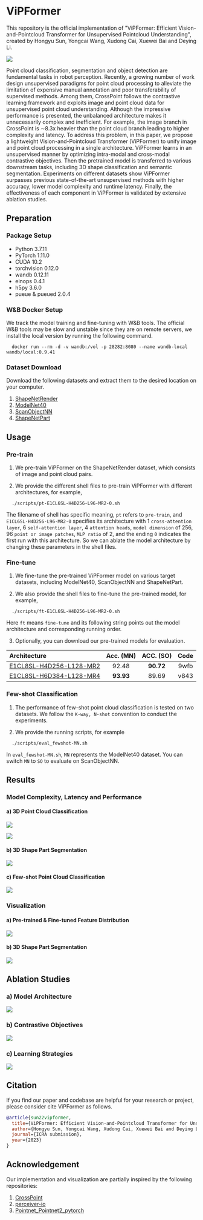 # ViPFormer
This repository is the official implementation of "ViPFormer: Efficient Vision-and-Pointcloud Transformer for Unsupervised Pointcloud Understanding",
created by Hongyu Sun, Yongcai Wang, Xudong Cai, Xuewei Bai and Deying Li. 

![](assets/architecture.png)

Point cloud classification, segmentation and object detection are fundamental tasks in robot perception. 
Recently, a growing number of work design unsupervised paradigms for point cloud processing to alleviate the limitation of 
expensive manual annotation and poor transferability of supervised methods. 
Among them, CrossPoint follows the contrastive learning framework and exploits 
image and point cloud data for unsupervised point cloud understanding. Although the impressive performance is presented, 
the unbalanced architecture makes it unnecessarily complex and inefficient. 
For example, the image branch in CrossPoint is $\sim$8.3x heavier than the point cloud branch leading to higher 
complexity and latency. To address this problem, in this paper, we propose a lightweight Vision-and-Pointcloud Transformer (ViPFormer) 
to unify image and point cloud processing in a single architecture. ViPFormer learns in an unsupervised manner by optimizing 
intra-modal and cross-modal contrastive objectives. Then the pretrained model is transferred to 
various downstream tasks, including 3D shape classification and semantic segmentation. 
Experiments on different datasets show ViPFormer surpasses previous state-of-the-art unsupervised methods with higher accuracy, 
lower model complexity and runtime latency. Finally, the effectiveness of each component in ViPFormer is validated by
extensive ablation studies.

## Preparation
### Package Setup
* Python 3.7.11
* PyTorch 1.11.0
* CUDA 10.2
* torchvision 0.12.0
* wandb 0.12.11
* einops 0.4.1
* h5py 3.6.0
* pueue & pueued 2.0.4

### W&B Docker Setup
We track the model training and fine-tuning with W&B tools. The official W&B tools may be slow and unstable since 
they are on remote servers, we install the local version by running the following command.

```shell
  docker run --rm -d -v wandb:/vol -p 28282:8080 --name wandb-local wandb/local:0.9.41
```

### Dataset Download
Download the following datasets and extract them to the desired location on your computer. 
1. [ShapeNetRender](https://drive.google.com/file/d/1F9XIhF1qngLt-GtdnOnXiTsXH84YtrbC/view?usp=sharing)
2. [ModelNet40](https://drive.google.com/file/d/15lmtRaHvVIPLOp_o7rms8e6VQp_en8WF/view?usp=sharing)
3. [ScanObjectNN](https://drive.google.com/file/d/15lmtRaHvVIPLOp_o7rms8e6VQp_en8WF/view?usp=sharing)
4. [ShapeNetPart](https://drive.google.com/file/d/15lmtRaHvVIPLOp_o7rms8e6VQp_en8WF/view?usp=sharing)

## Usage
### Pre-train 
1. We pre-train ViPFormer on the ShapeNetRender dataset, which consists of image and point cloud pairs.

2. We provide the different shell files to pre-train ViPFormer with different architectures, for 
example, 

```shell
  ./scripts/pt-E1CL6SL-H4D256-L96-MR2-0.sh
```
The filename of shell has specific meaning, `pt` refers to `pre-train`, and `E1CL6SL-H4D256-L96-MR2-0` specifies its architecture with 1 `cross-attention layer`, 6 `self-attention layer`, 4 `attention heads`, `model dimension` of 256, 96 `point or image patches`, `MLP ratio` of 2, and the ending `0` indicates the first run with this architecture. So we can ablate the model architecture by changing these parameters in the shell files. 


### Fine-tune 
1. We fine-tune the pre-trained ViPFormer model on various target datasets, including 
ModelNet40, ScanObjectNN and ShapeNetPart. 

2. We also provide the shell files to fine-tune the pre-trained model, for example, 

```
  ./scripts/ft-E1CL6SL-H4D256-L96-MR2-0.sh
```
Here `ft` means `fine-tune` and its following string points out the model architecture and corresponding running order.

3. Optionally, you can download our pre-trained models for evaluation.

| Architecture      | Acc. (MN) | ACC. (SO) | Code |
| :----------- | :-----------: | :-----------: | :-----------: |
| [E1CL8SL-H4D256-L128-MR2]( https://pan.baidu.com/s/1669S-tUXOgtdBwMOdoNhcQ?pwd=9wfb) | 92.48 | **90.72** | 9wfb |
| [E1CL8SL-H6D384-L128-MR4](https://pan.baidu.com/s/1zcsOpd2m5MHVr7AicLj9Ug?pwd=v843) | **93.93** | 89.69 | v843 |

### Few-shot Classification
1. The performance of few-shot point cloud classification is tested on two datasets. We follow the `K-way, N-shot` convention to conduct the experiments.

2. We provide the running scripts, for example

```
  ./scripts/eval_fewshot-MN.sh
```

In `eval_fewshot-MN.sh`, `MN` represents the ModelNet40 dataset. You can switch `MN` to `SO` to evaluate on ScanObjectNN.

## Results
### Model Complexity, Latency and Performance
#### a) 3D Point Cloud Classification
![](assets/tab1.png)

![](assets/tab2.png)

#### b) 3D Shape Part Segmentation
![](assets/tab3.png)

#### c) Few-shot Point Cloud Classification
![](assets/tab4.png)

### Visualization
#### a) Pre-trained & Fine-tuned Feature Distribution
![](assets/feature_distribution.png)

#### b) 3D Shape Part Segmentation
![](assets/partseg.png)

## Ablation Studies
### a) Model Architecture
![](assets/tab5.png)

### b) Contrastive Objectives
![](assets/tab6.png)

### c) Learning Strategies
![](assets/tab7.png)

## Citation
If you find our paper and codebase are helpful for your research or project, please consider cite ViPFormer as follows.
```bibtex
@article{sun22vipformer,
  title={ViPFormer: Efficient Vision-and-Pointcloud Transformer for Unsupervised Pointcloud Understanding},
  author={Hongyu Sun, Yongcai Wang, Xudong Cai, Xuewei Bai and Deying Li},
  journal={ICRA submission},
  year={2023}
}
```

## Acknowledgement
Our implementation and visualization are partially inspired by the following repositories:  
1. [CrossPoint](https://github.com/MohamedAfham/CrossPoint)
2. [perceiver-io](https://github.com/krasserm/perceiver-io)
3. [Pointnet_Pointnet2_pytorch](https://github.com/yanx27/Pointnet_Pointnet2_pytorch)